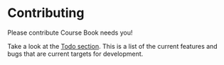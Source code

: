 # Contributing

Please contribute Course Book needs you!

Take a look at the [Todo section](README.md#todo). This is a list of the current features and bugs that are current targets for development. 

